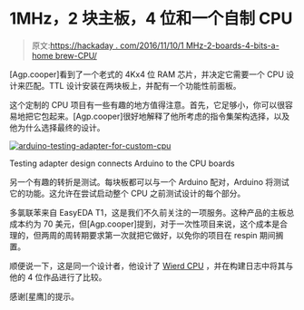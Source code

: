 # 1MHz，2 块主板，4 位和一个自制 CPU

> 原文:[https://hackaday . com/2016/11/10/1 MHz-2-boards-4-bits-a-home brew-CPU/](https://hackaday.com/2016/11/10/1mhz-2-boards-4-bits-and-a-homebrew-cpu/)

[Agp.cooper]看到了一个老式的 4Kx4 位 RAM 芯片，并决定它需要一个 CPU 设计来匹配。TTL 设计安装在两块板上，并配有一个功能性前面板。

这个定制的 CPU 项目有一些有趣的地方值得注意。首先，它足够小，你可以很容易地把它包起来。[Agp.cooper]很好地解释了他所考虑的指令集架构选择，以及他为什么选择最终的设计。

[![arduino-testing-adapter-for-custom-cpu](../Images/f290e79c58ecbc9e69813947827f4974.png)](https://hackaday.com/wp-content/uploads/2016/11/arduino-testing-adapter-for-custom-cpu.png)

Testing adapter design connects Arduino to the CPU boards

另一个有趣的转折是测试。每块板都可以与一个 Arduino 配对，Arduino 将测试它的功能。这允许在尝试启动整个 CPU 之前测试设计的每个部分。

多氯联苯来自 EasyEDA T1，这是我们不久前关注的一项服务。这种产品的主板总成本约为 70 美元，但[Agp.cooper]提到，对于一次性项目来说，这个成本是合理的，但两周的周转期要求第一次就把它做好，以免你的项目在 respin 期间搁置。

顺便说一下，这是同一个设计者，他设计了 [Wierd CPU](https://hackaday.com/2016/08/06/weird-cpu/) ，并在构建日志中将其与他的 4 位作品进行了比较。

感谢[星鹰]的提示。